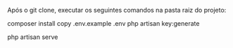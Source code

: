Após o git clone, executar os seguintes comandos na pasta raiz do projeto:

composer install
copy .env.example .env
php artisan key:generate

php artisan serve